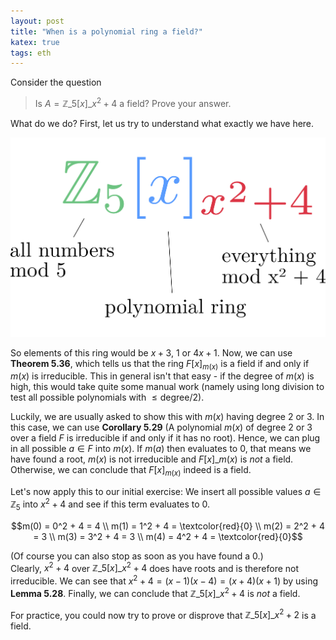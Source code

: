 ```yaml
---
layout: post
title: "When is a polynomial ring a field?"
katex: true
tags: eth
---
```


Consider the question

> Is $A = \mathbb{Z}\_{5}[x]\_{x^2+4}$ a field? Prove your answer.

What do we do? First, let us try to understand what exactly we have here.  

![Polynomial ring explanation](/assets/img/polynomial_ring.png)

So elements of this ring would be $x+3$, $1$ or $4x + 1$. Now, we can use **Theorem 5.36**, which tells us that the ring $F[x]_{m(x)}$ is a field if and only if $m(x)$ is irreducible. This in general isn't that easy - if the degree of $m(x)$ is high, this would take quite some manual work (namely using long division to test all possible polynomials with $\le \text{degree}/2$).   

Luckily, we are usually asked to show this with $m(x)$ having degree 2 or 3. In this case, we can use **Corollary 5.29** (A polynomial $m(x)$ of degree 2 or 3 over a field $F$ is irreducible if and only if it has no root). Hence, we can plug in all possible $a \in F$ into $m(x)$. If $m(a)$ then evaluates to $0$, that means we have found a root, $m(x)$ is not irreducible and $F[x]\_{m(x)}$ is _not_ a field. Otherwise, we can conclude that $F[x]_{m(x)}$ indeed is a field.

Let's now apply this to our initial exercise: We insert all possible values $a \in \mathbb{Z}_5$ into $x^{2} + 4$ and see if this term evaluates to $0$.

$$m(0) = 0^2 + 4 = 4 \\
m(1) = 1^2 + 4 = \textcolor{red}{0} \\
m(2) = 2^2 + 4 = 3 \\
m(3) = 3^2 + 4 = 3 \\
m(4) = 4^2 + 4 = \textcolor{red}{0}$$

(Of course you can also stop as soon as you have found a $0$.)  
Clearly, $x^2 + 4$ over $\mathbb{Z}\_{5}[x]\_{x^2+4}$ does have roots and is therefore not irreducible. We can see that $x^2 + 4 = (x - 1)(x - 4) = (x+4)(x+1)$ by using **Lemma 5.28**. Finally, we can conclude that $\mathbb{Z}\_5[x]\_{x^2 + 4}$ is _not_ a field.

For practice, you could now try to prove or disprove that $\mathbb{Z}\_5[x]\_{x^2 + 2}$ is a field.